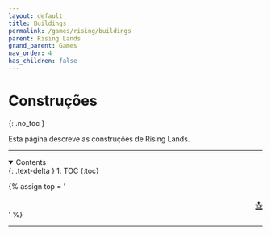 ```yaml
---
layout: default
title: Buildings
permalink: /games/rising/buildings
parent: Rising Lands
grand_parent: Games
nav_order: 4
has_children: false
---
```


# Construções
{: .no_toc }

Esta página descreve as construções de Rising Lands.

--------------------------------------------------------------------------------

<details open markdown="block">
  <summary>
    Contents
  </summary>
  {: .text-delta }
1. TOC
{:toc}
</details>

{% assign top = '<div style="text-align: right; font-size: 150%"><a href="#" id="back-to-top">🔝</a></div>' %}

--------------------------------------------------------------------------------
